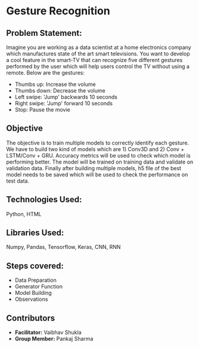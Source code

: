 # Gesture Recognition

## Problem Statement:

Imagine you are working as a data scientist at a home electronics company which manufactures state of the art smart televisions. You want to develop a cool feature in the smart-TV that can recognize five different gestures performed by the user which will help users control the TV without using a remote. Below are the gestures:

<ul>
	<li>Thumbs up:  Increase the volume</li>
	<li>Thumbs down: Decrease the volume</li>
	<li>Left swipe: 'Jump' backwards 10 seconds</li>
	<li>Right swipe: 'Jump' forward 10 seconds</li>
	<li>Stop: Pause the movie</li>
</ul>

## Objective

The objective is to train multiple models to correctly identify each gesture. We have to build two kind of models which are 1) Conv3D and 2) Conv + LSTM/Conv + GRU. Accuracy metrics will be used to check which model is performing better. The model will be trained on training data and validate on validation data. Finally after building multiple models, h5 file of the best model needs to be saved which will be used to check the performance on test data.	

## Technologies Used: 

Python, HTML

## Libraries Used: 

Numpy, Pandas, Tensorflow, Keras, CNN, RNN

## Steps covered:

<ul>
	<li>Data Preparation</li>
	<li>Generator Function</li>
	<li>Model Building</li>
	<li>Observations</li>
</ul>

## Contributors

<ul>
	<li><b>Facilitator:</b> Vaibhav Shukla</li>
	<li><b>Group Member:</b> Pankaj Sharma</li>
</ul>
